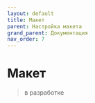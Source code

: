 ```yaml
---
layout: default
title: Макет
parent: Настройка макета
grand_parent: Документация
nav_order: 7
--- 
```


# Макет

> в разработке